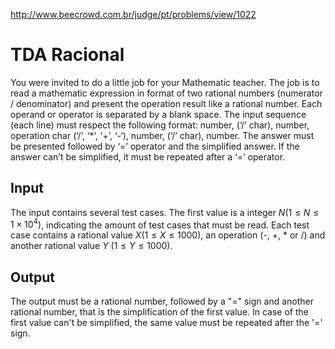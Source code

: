 http://www.beecrowd.com.br/judge/pt/problems/view/1022

# TDA Racional

You were invited to do a little job for your Mathematic teacher. The job is to
read a mathematic expression in format of two rational numbers (numerator /
denominator) and present the operation result like a rational number. Each
operand or operator is separated by a blank space. The input sequence (each
line) must respect the following format: number, (‘/’ char), number, operation
char (‘/’, ‘*’, ‘+’, ‘-‘), number, (‘/’ char), number. The answer must be
presented followed by ‘=’ operator and the simplified answer. If the answer
can’t be simplified, it must be repeated after a ‘=’ operator.

## Input

The input contains several test cases. The first value is a integer $N (1 \leq
N \leq 1 \times 10^4)$, indicating the amount of test cases that must be read.
Each test case contains a rational value $X (1 \leq X \leq 1000)$, an
operation (-, +, * or /) and another rational value $Y$ $(1 \leq Y \leq
1000)$.

## Output

The output must be a rational number, followed by a "=" sign and another
rational number, that is the simplification of the first value. In case of the
first value can't be simplified, the same value must be repeated after the '='
sign.
